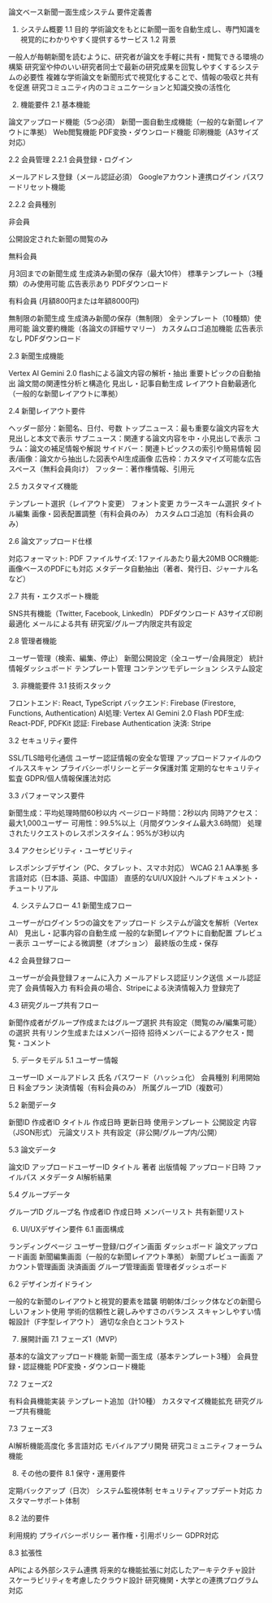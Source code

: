 論文ベース新聞一面生成システム 要件定義書
1. システム概要
1.1 目的
学術論文をもとに新聞一面を自動生成し、専門知識を視覚的にわかりやすく提供するサービス
1.2 背景

一般人が毎朝新聞を読むように、研究者が論文を手軽に共有・閲覧できる環境の構築
研究室や仲のいい研究者同士で最新の研究成果を回覧しやすくするシステムの必要性
複雑な学術論文を新聞形式で視覚化することで、情報の吸収と共有を促進
研究コミュニティ内のコミュニケーションと知識交換の活性化

2. 機能要件
2.1 基本機能

論文アップロード機能（5つ必須）
新聞一面自動生成機能（一般的な新聞レイアウトに準拠）
Web閲覧機能
PDF変換・ダウンロード機能
印刷機能（A3サイズ対応）

2.2 会員管理
2.2.1 会員登録・ログイン

メールアドレス登録（メール認証必須）
Googleアカウント連携ログイン
パスワードリセット機能

2.2.2 会員種別

非会員

公開設定された新聞の閲覧のみ


無料会員

月3回までの新聞生成
生成済み新聞の保存（最大10件）
標準テンプレート（3種類）のみ使用可能
広告表示あり
PDFダウンロード


有料会員 (月額800円または年額8000円)

無制限の新聞生成
生成済み新聞の保存（無制限）
全テンプレート（10種類）使用可能
論文要約機能（各論文の詳細サマリー）
カスタムロゴ追加機能
広告表示なし
PDFダウンロード



2.3 新聞生成機能

Vertex AI Gemini 2.0 flashによる論文内容の解析・抽出
重要トピックの自動抽出
論文間の関連性分析と構造化
見出し・記事自動生成
レイアウト自動最適化（一般的な新聞レイアウトに準拠）

2.4 新聞レイアウト要件

ヘッダー部分：新聞名、日付、号数
トップニュース：最も重要な論文内容を大見出しと本文で表示
サブニュース：関連する論文内容を中・小見出しで表示
コラム：論文の補足情報や解説
サイドバー：関連トピックスの索引や簡易情報
図表/画像：論文から抽出した図表やAI生成画像
広告枠：カスタマイズ可能な広告スペース（無料会員向け）
フッター：著作権情報、引用元

2.5 カスタマイズ機能

テンプレート選択（レイアウト変更）
フォント変更
カラースキーム選択
タイトル編集
画像・図表配置調整（有料会員のみ）
カスタムロゴ追加（有料会員のみ）

2.6 論文アップロード仕様

対応フォーマット: PDF
ファイルサイズ: 1ファイルあたり最大20MB
OCR機能: 画像ベースのPDFにも対応
メタデータ自動抽出（著者、発行日、ジャーナル名など）

2.7 共有・エクスポート機能

SNS共有機能（Twitter, Facebook, LinkedIn）
PDFダウンロード
A3サイズ印刷最適化
メールによる共有
研究室/グループ内限定共有設定

2.8 管理者機能

ユーザー管理（検索、編集、停止）
新聞公開設定（全ユーザー/会員限定）
統計情報ダッシュボード
テンプレート管理
コンテンツモデレーション
システム設定

3. 非機能要件
3.1 技術スタック

フロントエンド: React, TypeScript
バックエンド: Firebase (Firestore, Functions, Authentication)
AI処理: Vertex AI Gemini 2.0 Flash
PDF生成: React-PDF, PDFKit
認証: Firebase Authentication
決済: Stripe

3.2 セキュリティ要件

SSL/TLS暗号化通信
ユーザー認証情報の安全な管理
アップロードファイルのウイルススキャン
プライバシーポリシーとデータ保護対策
定期的なセキュリティ監査
GDPR/個人情報保護法対応

3.3 パフォーマンス要件

新聞生成：平均処理時間60秒以内
ページロード時間：2秒以内
同時アクセス：最大1,000ユーザー
可用性：99.5%以上（月間ダウンタイム最大3.6時間）
処理されたリクエストのレスポンスタイム：95%が3秒以内

3.4 アクセシビリティ・ユーザビリティ

レスポンシブデザイン（PC、タブレット、スマホ対応）
WCAG 2.1 AA準拠
多言語対応（日本語、英語、中国語）
直感的なUI/UX設計
ヘルプドキュメント・チュートリアル

4. システムフロー
4.1 新聞生成フロー

ユーザーがログイン
5つの論文をアップロード
システムが論文を解析（Vertex AI）
見出し・記事内容の自動生成
一般的な新聞レイアウトに自動配置
プレビュー表示
ユーザーによる微調整（オプション）
最終版の生成・保存

4.2 会員登録フロー

ユーザーが会員登録フォームに入力
メールアドレス認証リンク送信
メール認証完了
会員情報入力
有料会員の場合、Stripeによる決済情報入力
登録完了

4.3 研究グループ共有フロー

新聞作成者がグループ作成またはグループ選択
共有設定（閲覧のみ/編集可能）の選択
共有リンク生成またはメンバー招待
招待メンバーによるアクセス・閲覧・コメント

5. データモデル
5.1 ユーザー情報

ユーザーID
メールアドレス
氏名
パスワード（ハッシュ化）
会員種別
利用開始日
料金プラン
決済情報（有料会員のみ）
所属グループID（複数可）

5.2 新聞データ

新聞ID
作成者ID
タイトル
作成日時
更新日時
使用テンプレート
公開設定
内容（JSON形式）
元論文リスト
共有設定（非公開/グループ内/公開）

5.3 論文データ

論文ID
アップロードユーザーID
タイトル
著者
出版情報
アップロード日時
ファイルパス
メタデータ
AI解析結果

5.4 グループデータ

グループID
グループ名
作成者ID
作成日時
メンバーリスト
共有新聞リスト

6. UI/UXデザイン要件
6.1 画面構成

ランディングページ
ユーザー登録/ログイン画面
ダッシュボード
論文アップロード画面
新聞編集画面（一般的な新聞レイアウト準拠）
新聞プレビュー画面
アカウント管理画面
決済画面
グループ管理画面
管理者ダッシュボード

6.2 デザインガイドライン

一般的な新聞のレイアウトと視覚的要素を踏襲
明朝体/ゴシック体などの新聞らしいフォント使用
学術的信頼性と親しみやすさのバランス
スキャンしやすい情報設計（F字型レイアウト）
適切な余白とコントラスト

7. 展開計画
7.1 フェーズ1（MVP）

基本的な論文アップロード機能
新聞一面生成（基本テンプレート3種）
会員登録・認証機能
PDF変換・ダウンロード機能

7.2 フェーズ2

有料会員機能実装
テンプレート追加（計10種）
カスタマイズ機能拡充
研究グループ共有機能

7.3 フェーズ3

AI解析機能高度化
多言語対応
モバイルアプリ開発
研究コミュニティフォーラム機能

8. その他の要件
8.1 保守・運用要件

定期バックアップ（日次）
システム監視体制
セキュリティアップデート対応
カスタマーサポート体制

8.2 法的要件

利用規約
プライバシーポリシー
著作権・引用ポリシー
GDPR対応

8.3 拡張性

APIによる外部システム連携
将来的な機能拡張に対応したアーキテクチャ設計
スケーラビリティを考慮したクラウド設計
研究機関・大学との連携プログラム対応